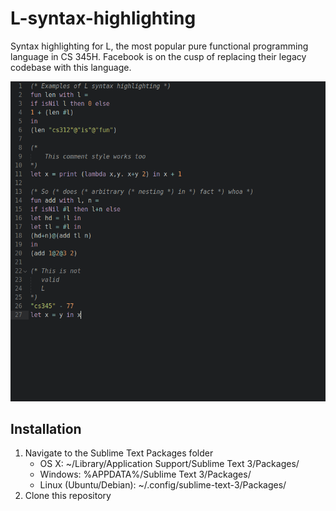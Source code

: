 # L-syntax-highlighting
Syntax highlighting for L, the most popular pure functional programming language in CS 345H.
Facebook is on the cusp of replacing their legacy codebase with this language.

![Wow much highlighting](https://github.com/aaron-zou/L-syntax-highlighting/blob/master/screenshot.png)

## Installation
1. Navigate to the Sublime Text Packages folder
	- OS X: ~/Library/Application Support/Sublime Text 3/Packages/
	- Windows: %APPDATA%/Sublime Text 3/Packages/
	- Linux (Ubuntu/Debian): ~/.config/sublime-text-3/Packages/
2. Clone this repository 
